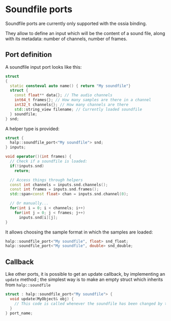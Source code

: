 # Soundfile ports

Soundfile ports are currently only supported with the ossia binding.

They allow to define an input which will be the content of a sound file, along with its metadata: number of channels, number of frames.

## Port definition

A soundfile input port looks like this:

```cpp
struct
{
  static consteval auto name() { return "My soundfile"}
  struct {
    const float** data{}; // The audio channels
    int64_t frames{}; // How many samples are there in a channel
    int32_t channels{}; // How many channels are there
    std::string_view filename; // Currently loaded soundfile
  } soundfile;
} snd;
```

A helper type is provided:

```cpp
struct {
  halp::soundfile_port<"My soundfile"> snd;
} inputs;

void operator()(int frames) {
  // Check if a soundfile is loaded:
  if(!inputs.snd)
    return;

  // Access things through helpers
  const int channels = inputs.snd.channels();
  const int frames = inputs.snd.frames();
  std::span<const float> chan = inputs.snd.channel(0);

  // Or manually...
  for(int i = 0; i < channels; i++)
    for(int j = 0; j < frames; j++)
      inputs.snd[i][j];
}
```

It allows choosing the sample format in which the samples are loaded:

```cpp
halp::soundfile_port<"My soundfile", float> snd_float;
halp::soundfile_port<"My soundfile", double> snd_double;
```

## Callback
Like other ports, it is possible to get an update callback, by implementing an `update` method ;
the simplest way is to make an empty struct which inherits from `halp::soundfile`

```cpp
struct : halp::soundfile_port<"My soundfile"> {
  void update(MyObject& obj) {
    // This code is called whenever the soundfile has been changed by the user
  }
} port_name;
```
